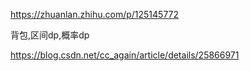 https://zhuanlan.zhihu.com/p/125145772

背包,区间dp,概率dp

https://blog.csdn.net/cc_again/article/details/25866971
